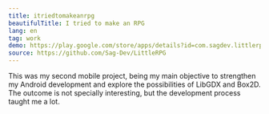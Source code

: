 ```yaml
---
title: itriedtomakeanrpg
beautifulTitle: I tried to make an RPG
lang: en
tag: work
demo: https://play.google.com/store/apps/details?id=com.sagdev.littlerpg
source: https://github.com/Sag-Dev/LittleRPG
---
```


This was my second mobile project, being my main objective to strengthen my
Android development and explore the possibilities of LibGDX and Box2D. The
outcome is not specially interesting, but the development process taught me
a lot.
